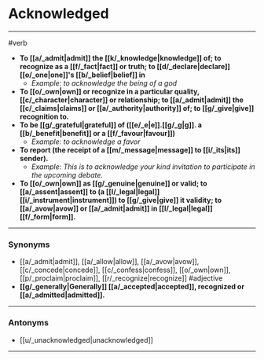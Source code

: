 # Acknowledged
---
#verb
- **To [[a/_admit|admit]] the [[k/_knowledge|knowledge]] of; to recognize as a [[f/_fact|fact]] or truth; to [[d/_declare|declare]] [[o/_one|one]]'s [[b/_belief|belief]] in**
	- _Example: to acknowledge the being of a god_
- **To [[o/_own|own]] or recognize in a particular quality, [[c/_character|character]] or relationship; to [[a/_admit|admit]] the [[c/_claims|claims]] or [[a/_authority|authority]] of; to [[g/_give|give]] recognition to.**
- **To be [[g/_grateful|grateful]] of ([[e/_e|e]].[[g/_g|g]]. a [[b/_benefit|benefit]] or a [[f/_favour|favour]])**
	- _Example: to acknowledge a favor_
- **To report (the receipt of a [[m/_message|message]] to [[i/_its|its]] sender).**
	- _Example: This is to acknowledge your kind invitation to participate in the upcoming debate._
- **To [[o/_own|own]] as [[g/_genuine|genuine]] or valid; to [[a/_assent|assent]] to (a [[l/_legal|legal]] [[i/_instrument|instrument]]) to [[g/_give|give]] it validity; to [[a/_avow|avow]] or [[a/_admit|admit]] in [[l/_legal|legal]] [[f/_form|form]].**
---
### Synonyms
- [[a/_admit|admit]], [[a/_allow|allow]], [[a/_avow|avow]], [[c/_concede|concede]], [[c/_confess|confess]], [[o/_own|own]], [[p/_proclaim|proclaim]], [[r/_recognize|recognize]]
#adjective
- **[[g/_generally|Generally]] [[a/_accepted|accepted]], recognized or [[a/_admitted|admitted]].**
---
### Antonyms
- [[u/_unacknowledged|unacknowledged]]
---
